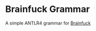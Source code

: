 # Brainfuck Grammar

A simple ANTLR4 grammar for [Brainfuck](https://en.wikipedia.org/wiki/Brainfuck)
